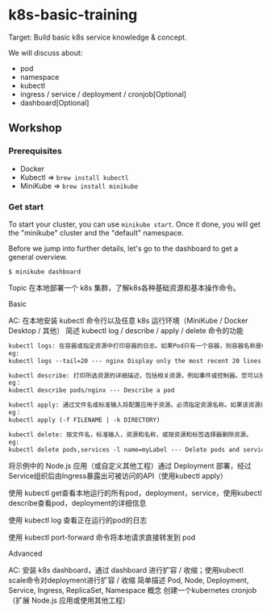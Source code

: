 # k8s-basic-training

Target: Build basic k8s service knowledge & concept.

We will discuss about: 
- pod
- namespace
- kubectl
- ingress / service / deployment / cronjob[Optional]
- dashboard[Optional]

## Workshop

### Prerequisites

- Docker
- Kubectl => `brew install kubectl`
- MiniKube => `brew install minikube`

### Get start

To start your cluster, you can use `minikube start`. Once it done, you will get the "minikube" cluster and the "default" namespace.

Before we jump into further details, let's go to the dashboard to get a general overview.

```
$ minikube dashboard
```

Topic
在本地部署一个 k8s 集群，了解k8s各种基础资源和基本操作命令。

Basic

AC:
在本地安装 kubectl 命令行以及任意 k8s 运行环境（MiniKube / Docker Desktop / 其他）
简述 kubectl log / describe / apply / delete 命令的功能
```html
kubectl logs: 在容器或指定资源中打印容器的日志。如果Pod只有一个容器，则容器名称是Optional的。
eg:
kubectl logs --tail=20 --- nginx Display only the most recent 20 lines of output in pod nginx

kubectl describe: 打印所选资源的详细描述，包括相关资源，例如事件或控制器。您可以按名称选择单个对象，该类型的所有对象，提供名称前缀或标签选择器。
eg：
kubectl describe pods/nginx --- Describe a pod

kubectl apply: 通过文件名或标准输入将配置应用于资源。必须指定资源名称。如果该资源尚不存在，则将创建它。
eg：
kubectl apply (-f FILENAME | -k DIRECTORY)

kubectl delete: 按文件名，标准输入，资源和名称，或按资源和标签选择器删除资源。
eg:
kubectl delete pods,services -l name=myLabel --- Delete pods and services with label name=myLabel

```
将示例中的 Node.js 应用（或自定义其他工程）通过 Deployment 部署，经过Service组织后由Ingress暴露出可被访问的API（使用kubectl apply）

使用 kubectl get查看本地运行的所有pod，deployment，service，使用kubectl describe查看pod，deployment的详细信息

使用 kubectl log 查看正在运行的pod的日志

使用 kubectl port-forward 命令将本地请求直接转发到 pod


Advanced

AC:
安装 k8s dashboard，通过 dashboard 进行扩容 / 收缩；使用kubectl scale命令对deployment进行扩容 / 收缩
简单描述 Pod, Node, Deployment, Service, Ingress, ReplicaSet, Namespace 概念
创建一个kubernetes cronjob（扩展 Node.js 应用或使用其他工程）
